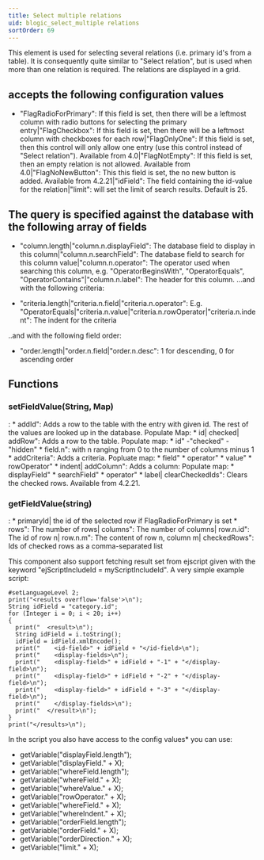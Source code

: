 ```yaml
---
title: Select multiple relations
uid: blogic_select_multiple relations
sortOrder: 69
---
```


This element is used for selecting several relations (i.e. primary id's from a table). It is consequently quite similar to "Select relation", but is used when more than one relation is required. The relations are displayed in a grid.

## accepts the following configuration values

* "FlagRadioForPrimary": If this field is set, then there will be a leftmost column with radio buttons for selecting the primary entry|"FlagCheckbox": If this field is set, then there will be a leftmost column with checkboxes for each row|"FlagOnlyOne": If this field is set, then this control will only allow one entry (use this control instead of "Select relation"). Available from 4.0|"FlagNotEmpty": If this field is set, then an empty relation is not allowed. Available from 4.0|"FlagNoNewButton": This this field is set, the no new button is added. Available from 4.2.21|"idField": The field containing the id-value for the relation|"limit": will set the limit of search results. Default is 25.

## The query is specified against the database with the following array of fields

* "column.length|"column.n.displayField": The database field to display in this column|"column.n.searchField": The database field to search for this column value|"column.n.operator": The operator used when searching this column, e.g. "OperatorBeginsWith", "OperatorEquals", "OperatorContains"|"column.n.label": The header for this column.
...and with the following criteria:

* "criteria.length|"criteria.n.field|"criteria.n.operator": E.g. "OperatorEquals|"criteria.n.value|"criteria.n.rowOperator|"criteria.n.indent": The indent for the criteria

..and with the following field order:

* "order.length|"order.n.field|"order.n.desc": 1 for descending, 0 for ascending order

## Functions


### setFieldValue(String, Map)
:
* 
addId": Adds a row to the table with the entry with given id. The rest of the values are looked up in the database. Populate Map:
 * 
id|
checked|
addRow": Adds a row to the table. Populate map:
  * 
id"
         -"checked"
         -"hidden"
  * 
field.n": with n ranging from 0 to the number of columns minus 1
* 
addCriteria": Adds a criteria. Popluate map:
  * 
field"
  * 
operator"
  * 
value"
  * 
rowOperator"
  * 
indent|
addColumn": Adds a column: Populate map:
  * 
displayField"
  * 
searchField"
  * 
operator"
  * 
label|
clearCheckedIds": Clears the checked rows. Available from 4.2.21.
 ### getFieldValue(string)
:
* 
primaryId| the id of the selected row if FlagRadioForPrimary is set
* 
rows": The number of rows|
columns": The number of columns|
row.n.id": The id of row n|
row.n.m": The content of row n, column m|
checkedRows": Ids of checked rows as a comma-separated list

This component also support fetching result set from ejscript given with the keyword "ejScriptIncludeId = myScriptIncludeId". A very simple example script:

    #setLanguageLevel 2;
    print("<results overflow='false'>\n");
    String idField = "category.id";
    for (Integer i = 0; i < 20; i++)
    {
      print("  <result>\n");
      String idField = i.toString();
      idField = idField.xmlEncode();
      print("    <id-field>" + idField + "</id-field>\n");
      print("    <display-fields>\n");
      print("    <display-field>" + idField + "-1" + "</display-field>\n");
      print("    <display-field>" + idField + "-2" + "</display-field>\n");
      print("    <display-field>" + idField + "-3" + "</display-field>\n");
      print("    </display-fields>\n");
      print("  </result>\n");
    }
    print("</results>\n");

In the script you also have access to the config values* you can use:

* getVariable("displayField.length");
* getVariable("displayField." + X);
* getVariable("whereField.length");
* getVariable("whereField." + X);
* getVariable("whereValue." + X);
* getVariable("rowOperator." + X);
* getVariable("whereField." + X);
* getVariable("whereIndent." + X);
* getVariable("orderField.length");
* getVariable("orderField." + X);
* getVariable("orderDirection." + X);
* getVariable("limit." + X);

